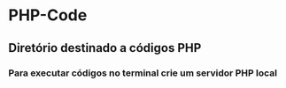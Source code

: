# PHP-Code
## Diretório destinado a códigos PHP
### Para executar códigos no terminal crie um servidor PHP local 